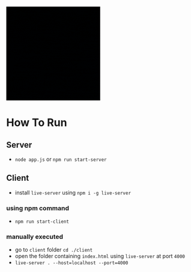 ![PReview](preview.gif)

# How To Run

## Server

- `node app.js` or `npm run start-server`

## Client

- install `live-server` using `npm i -g live-server`

### using npm command

- `npm run start-client`

### manually executed

- go to `client` folder `cd ./client`
- open the folder containing `index.html` using `live-server` at port `4000`
- `live-server . --host=localhost --port=4000`
